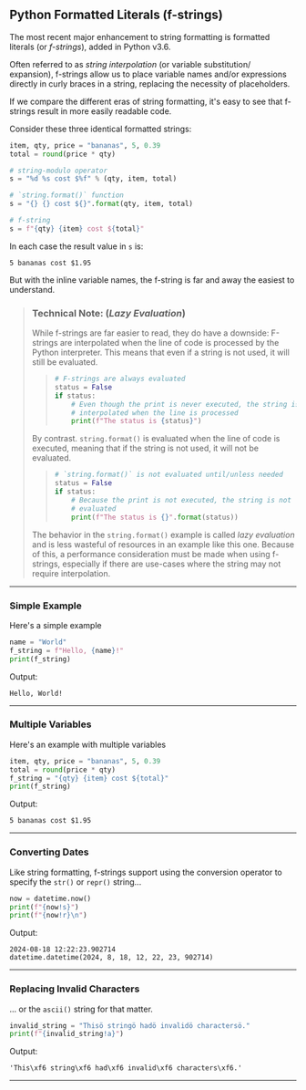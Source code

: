 ## Python Formatted Literals (f-strings)

The most recent major enhancement to string formatting is formatted literals
(or *f-strings*), added in Python v3.6.

Often referred to as *string interpolation* (or variable substitution/
expansion), f-strings allow us to place variable names and/or expressions
directly in curly braces in a string, replacing the necessity of placeholders.

If we compare the different eras of string formatting, it's easy to see that
f-strings result in more easily readable code.

Consider these three identical formatted strings:

```python
item, qty, price = "bananas", 5, 0.39
total = round(price * qty)

# string-modulo operator
s = "%d %s cost $%f" % (qty, item, total)

# `string.format()` function
s = "{} {} cost ${}".format(qty, item, total)

# f-string
s = f"{qty} {item} cost ${total}"
```

In each case the result value in `s` is:

```
5 bananas cost $1.95
```

But with the inline variable names, the f-string is far and away the easiest 
to understand.

> ### Technical Note: (*Lazy Evaluation*)
>
> While f-strings are far easier to read, they do have a downside:
> F-strings are interpolated when the line of code is processed by
> the Python interpreter. This means that even if a string is not used,
> it will still be evaluated.
>
> > ```python
> > # F-strings are always evaluated
> > status = False
> > if status:
> >     # Even though the print is never executed, the string is
> >     # interpolated when the line is processed
> >     print(f"The status is {status}")
> > ```
>
> By contrast. `string.format()` is evaluated when the line of code is
> executed, meaning that if the string is not used, it will not be
> evaluated.
>
> > ```python
> > # `string.format()` is not evaluated until/unless needed
> > status = False
> > if status:
> >     # Because the print is not executed, the string is not
> >     # evaluated
> >     print(f"The status is {}".format(status))
> > ```
>
> The behavior in the `string.format()` example is called *lazy 
> evaluation* and is less wasteful of resources in an example like this 
> one. Because of this, a performance consideration must be made when
> using f-strings, especially if there are use-cases where the string
> may not require interpolation.

---

### Simple Example

Here's a simple example

```python
name = "World"
f_string = f"Hello, {name}!"
print(f_string)
```

Output:

```
Hello, World!
```

---

### Multiple Variables

Here's an example with multiple variables

```python
item, qty, price = "bananas", 5, 0.39
total = round(price * qty)
f_string = "{qty} {item} cost ${total}"
print(f_string)
```

Output:

```
5 bananas cost $1.95
```

---

### Converting Dates

Like string formatting, f-strings support using the conversion operator to
specify the `str()` or `repr()` string...

```python
now = datetime.now()
print(f"{now!s}")
print(f"{now!r}\n")
```

Output:

```
2024-08-18 12:22:23.902714
datetime.datetime(2024, 8, 18, 12, 22, 23, 902714)
```

---

### Replacing Invalid Characters

... or the `ascii()` string for that matter.

```python
invalid_string = "Thisö stringö hadö invalidö charactersö."
print(f"{invalid_string!a}")
```

Output:

```
'This\xf6 string\xf6 had\xf6 invalid\xf6 characters\xf6.'
```

---
